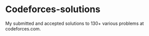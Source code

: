 # Codeforces-solutions

My submitted and accepted solutions to 130+ various problems at codeforces.com.
